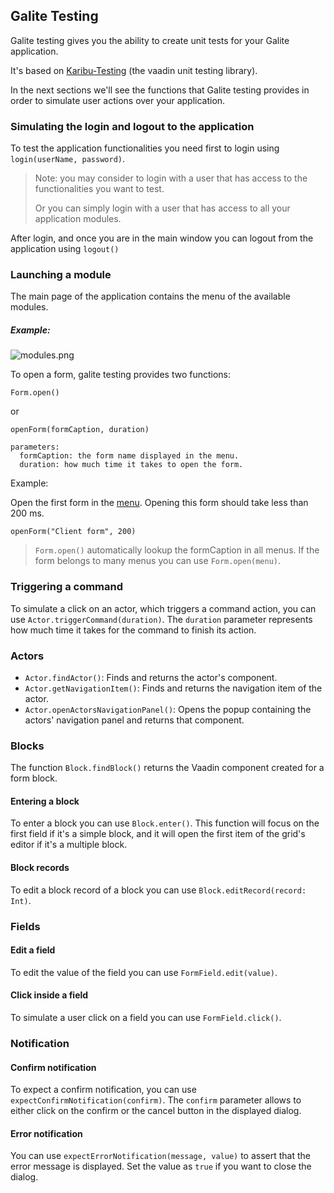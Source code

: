## Galite Testing

Galite testing gives you the ability to create unit tests for your Galite application. 

It's based on [Karibu-Testing](https://github.com/mvysny/karibu-testing) (the vaadin unit testing library).

In the next sections we'll see the functions that Galite testing provides in order to simulate user actions over your application.

### Simulating the login and logout to the application

To test the application functionalities you need first to login using `login(userName, password)`.
> Note: you may consider to login with a user that has access to the functionalities you want to test. 
> 
> Or you can simply login with a user that has access to all your application modules.

After login, and once you are in the main window you can logout from the application using `logout()`

### Launching a module

The main page of the application contains the menu of the available modules.
##### Example:
![modules.png](../docs/modules.png)

To open a form, galite testing provides two functions:
```
Form.open()
```
or

```
openForm(formCaption, duration)

parameters:
  formCaption: the form name displayed in the menu.
  duration: how much time it takes to open the form.
```

Example:

Open the first form in the [menu](#example). Opening this form should take less than 200 ms.

```
openForm("Client form", 200)
```
> `Form.open()` automatically lookup the formCaption in all menus. If the form belongs to many menus you can use `Form.open(menu)`. 

### Triggering a command

To simulate a click on an actor, which triggers a command action, you can use `Actor.triggerCommand(duration)`. The `duration` parameter represents how much time it takes for the command to finish its action.

### Actors

* `Actor.findActor()`: Finds and returns the actor's component.
* `Actor.getNavigationItem()`: Finds and returns the navigation item of the actor.
* `Actor.openActorsNavigationPanel()`: Opens the popup containing the actors' navigation panel and returns that component.

### Blocks

The function `Block.findBlock()` returns the Vaadin component created for a form block.

#### Entering a block

To enter a block you can use `Block.enter()`. This function will focus on the first field if it's a simple block, and it will open the first item of the grid's editor if it's a multiple block.

#### Block records

To edit a block record of a block you can use `Block.editRecord(record: Int)`.

### Fields
#### Edit a field

To edit the value of the field you can use `FormField.edit(value)`.

#### Click inside a field

To simulate a user click on a field you can use `FormField.click()`.

### Notification
#### Confirm notification

To expect a confirm notification, you can use `expectConfirmNotification(confirm)`. The `confirm` parameter allows to either click on the confirm or the cancel button in the displayed dialog.

#### Error notification

You can use `expectErrorNotification(message, value)` to assert that the error message is displayed. Set the value as `true` if you want to close the dialog.
